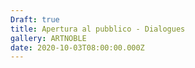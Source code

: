 ```yaml
---
Draft: true
title: Apertura al pubblico - Dialogues
gallery: ARTNOBLE
date: 2020-10-03T08:00:00.000Z
---
```

